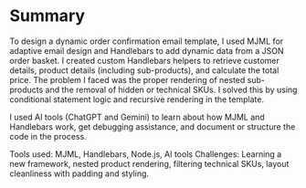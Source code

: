 <h1>Summary</h1>
To design a dynamic order confirmation email template, I used MJML for adaptive email design and Handlebars to add dynamic data from a JSON order basket. I created custom Handlebars helpers to retrieve customer details, product details (including sub-products), and calculate the total price. The problem I faced was the proper rendering of nested sub-products and the removal of hidden or technical SKUs. I solved this by using conditional statement logic and recursive rendering in the template.

I used AI tools (ChatGPT and Gemini) to learn about how MJML and Handlebars work, get debugging assistance, and document or structure the code in the process.

Tools used: MJML, Handlebars, Node.js, AI tools
Challenges: Learning a new framework, nested product rendering, filtering technical SKUs, layout cleanliness with padding and styling.
